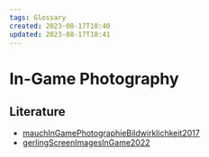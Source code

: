 ```yaml
---
tags: Glossary
created: 2023-08-17T10:40
updated: 2023-08-17T10:41
---
```

# In-Game Photography

## Literature
- [mauchInGamePhotographieBildwirklichkeit2017](literature/mauchInGamePhotographieBildwirklichkeit2017.md)
- [gerlingScreenImagesInGame2022](literature/gerlingScreenImagesInGame2022.md)
